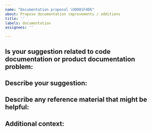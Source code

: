 ```yaml
---
name: "Documentation proposal \U0001F4D6"
about: Propose documentation improvements / additions
title: ''
labels: documentation
assignees: ''

---
```


<!--For any improvements or additions to existing documentation please be as precise and concise as possible:-->

## Is your suggestion related to code documentation or product documentation problem:
<!--
* Code / Product: [e.g. Code, Product]
* File / Document Name: [e.g. README.md, package.json]
-->

## Describe your suggestion:
<!-- A clear and concise description of what changes you are proposing. In the case of multiple documents, please create separate issues.  -->

## Describe any reference material that might be helpful:
<!--
1. Name and description of reference material.
2. Name and description of reference material.
-->

## Additional context:
<!-- Add any other context or screenshots about the proposal here. -->

